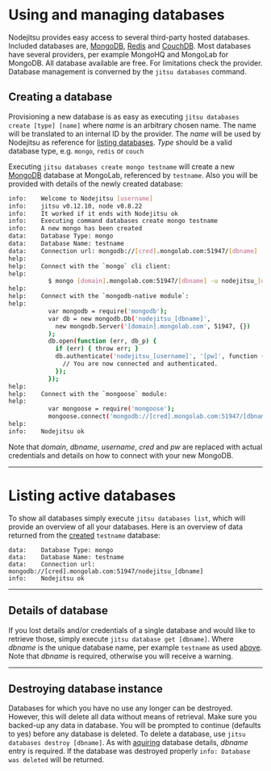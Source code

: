# Using and managing databases

Nodejitsu provides easy access to several third-party hosted databases. Included
databases are, [MongoDB][mongo], [Redis][redis] and [CouchDB][couch]. Most
databases have several providers, per example MongoHQ and MongoLab for MongoDB.
All database available are free. For limitations check the provider. Database
management is converned by the `jitsu databases` command.

## Creating a database

Provisioning a new database is as easy as executing
`jitsu databases create [type] [name]` where *name* is an arbitrary chosen
name. The name will be translated to an internal ID by the provider. The *name*
will be used by Nodejitsu as reference for [listing databases](#listing-active-databases).
*Type* should be a valid database type, e.g. `mongo`, `redis` or `couch`

Executing `jitsu databases create mongo testname` will create a new
[MongoDB][mongo] database at MongoLab, referenced by `testname`. Also you will
be provided with details of the newly created database:

```bash
info:    Welcome to Nodejitsu [username]
info:    jitsu v0.12.10, node v0.8.22
info:    It worked if it ends with Nodejitsu ok
info:    Executing command databases create mongo testname
info:    A new mongo has been created
data:    Database Type: mongo
data:    Database Name: testname
data:    Connection url: mongodb://[cred].mongolab.com:51947/[dbname]
help:
help:    Connect with the `mongo` cli client:
help:
           $ mongo [domain].mongolab.com:51947/[dbname] -u nodejitsu_[username] -p [pw]
help:
help:    Connect with the `mongodb-native module`:
help:
           var mongodb = require('mongodb');
           var db = new mongodb.Db('nodejitsu_[dbname]',
             new mongodb.Server('[domain].mongolab.com', 51947, {})
           );
           db.open(function (err, db_p) {
             if (err) { throw err; }
             db.authenticate('nodejitsu_[username]', '[pw]', function (err, replies) {
               // You are now connected and authenticated.
             });
           });
help:
help:    Connect with the `mongoose` module:
help:
           var mongoose = require('mongoose');
           mongoose.connect('mongodb://[cred].mongolab.com:51947/[dbname]');
help:
info:    Nodejitsu ok
```

Note that *domain*, *dbname*, *username*, *cred* and *pw*  are replaced with actual
credentials and details on how to connect with your new MongoDB.

---

# Listing active databases

To show all databases simply execute `jitsu databases list`, which will provide
an overview of all your databases. Here is an overview of data returned from the
[created](#creating-a-database) `testname` database:

```
data:    Database Type: mongo
data:    Database Name: testname
data:    Connection url: mongodb://[cred].mongolab.com:51947/nodejitsu_[dbname]
info:    Nodejitsu ok
```

---

## Details of database

If you lost details and/or credentials of a single database and would like
to retrieve those, simply execute `jitsu database get [dbname]`. Where *dbname*
is the unique database name, per example `testname` as used
[above](#listing-active-databases). Note that *dbname* is required, otherwise you
will receive a warning.

---

## Destroying database instance

Databases for which you have no use any longer can be destroyed. However, this
will delete all data without means of retrieval. Make sure you backed-up any
data in database. You will be prompted to continue (defaults to yes) before
any database is deleted. To delete a database, use `jitsu databases destroy
[dbname]`. As with [aquiring](#details-of-database) database details, *dbname*
entry is required. If the database was destroyed properly
`info: Database was deleted` will be returned.

[mongo]: http://www.mongodb.org/
[redis]: http://redis.io/
[couch]: http://couchdb.apache.org/
[meta:title]: <> (Database control)
